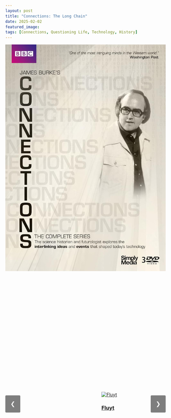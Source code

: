 ```yaml
---
layout: post
title: "Connections: The Long Chain"
date: 2025-02-02
featured_image:
tags: [Connections, Questioning Life, Technology, History]
---
```


<a href="https://archive.org/details/bbc-connections-1978/Connections/S01/S01E07+-+The+Long+Chain.mkv" target="_blank">
  <img src="/images/posts/Blog2/Connections.jpg" alt="Connections: The Long Chain">
</a>

<div class="carousel">
  <div class="carousel-items">
    <div class="carousel-item">
      <a href="https://en.wikipedia.org/wiki/Fluyt" target="_blank">
        <img src="/images/posts/Blog2/Fluyt.jpg" alt="Fluyt">
        <h3>Fluyt</h3>
      </a>
    </div>
    <div class="carousel-item">
      <a href="https://en.wikipedia.org/wiki/Lloyd%27s_of_London" target="_blank">
        <img src="/images/posts/Blog2/Lloid.jpg" alt="Lloyd's Coffee House">
        <h3>Lloyd's Coffee House</h3>
      </a>
    </div>
    <div class="carousel-item">
      <a href="https://en.wikipedia.org/wiki/Tar" target="_blank">
        <img src="/images/posts/Blog2/Tar.jpg" alt="Connection 3">
        <h3>Tar</h3>
      </a>
    </div>
    <div class="carousel-item">
      <a href="https://en.wikipedia.org/wiki/Gas_lighting" target="_blank">
        <img src="/images/posts/Blog2/Gaslighting.jpg" alt="Connection 3">
        <h3>Gas Lighting</h3>
      </a>
    </div>
    <div class="carousel-item">
      <a href="https://en.wikipedia.org/wiki/Mackintosh" target="_blank">
        <img src="/images/posts/Blog2/Mackintosh.jpg" alt="Connection 3">
        <h3>Mackintosh</h3>
      </a>
    </div>
    <div class="carousel-item">
      <a href="https://en.wikipedia.org/wiki/Mauveine" target="_blank">
        <img src="/images/posts/Blog2/Mauv2.jpg" alt="Connection 3">
        <h3>Mauveine</h3>
      </a>
    </div>
    <div class="carousel-item">
      <a href="https://en.wikipedia.org/wiki/Fertilizer" target="_blank">
        <img src="/images/posts/Blog2/Fertilizer.jpg" alt="Connection 3">
        <h3>Fertilizer</h3>
      </a>
    </div>
    <div class="carousel-item">
      <a href="https://en.wikipedia.org/wiki/TNT" target="_blank">
        <img src="/images/posts/Blog2/TNT.jpg" alt="Connection 3">
        <h3>Explosives</h3>
      </a>
    </div>
    <div class="carousel-item">
      <a href="https://en.wikipedia.org/wiki/World_War_I" target="_blank">
        <img src="/images/posts/Blog2/World_War_I.jpg" alt="Connection 3">
        <h3>World War I</h3>
      </a>
    </div>
    <div class="carousel-item">
      <a href="https://en.wikipedia.org/wiki/Plastic" target="_blank">
        <img src="/images/posts/Blog2/plastic.jpg" alt="Connection 3">
        <h3>Plastic</h3>
      </a>
    </div>
  </div>
  <button class="prev" onclick="moveToPreviousSlide()">❮</button>
  <button class="next" onclick="moveToNextSlide()">❯</button>
</div>

<style>
.carousel {
  display: flex;
  align-items: center; /* Vertically centers the items */
  position: relative;
  width: 100%;
  overflow: hidden;
}

.carousel-items {
  display: flex;
  transition: transform 0.5s ease;
}

.carousel-item {
  min-width: 100%;
  box-sizing: border-box;
  display: flex;
  justify-content: center; /* Horizontally centers the content */
  align-items: center; /* Vertically centers the content */
}

.carousel img {
  width: 75%;
  height: auto;
  object-fit: contain; /* Ensures the entire image is visible */
}

.prev, .next {
  position: absolute;
  top: 50%;
  padding: 16px;
  font-size: 18px;
  color: white;
  background-color: rgba(0, 0, 0, 0.5);
  border: none;
  cursor: pointer;
  border-radius: 3px;
  transform: translateY(-50%);
}

.prev {
  left: 0;
}

.next {
  right: 0;
}

.prev:hover, .next:hover {
  background-color: rgba(0, 0, 0, 0.8);
}


</style>

<script>
  let currentIndex = 0;
  const items = document.querySelectorAll('.carousel-item');
  const totalItems = items.length;

  function moveToNextSlide() {
    currentIndex = (currentIndex + 1) % totalItems;
    updateCarousel();
  }

  function moveToPreviousSlide() {
    currentIndex = (currentIndex - 1 + totalItems) % totalItems;
    updateCarousel();
  }

  function updateCarousel() {
    const offset = -currentIndex * 100;
    document.querySelector('.carousel-items').style.transform = `translateX(${offset}%)`;
  }
</script>
